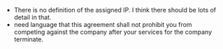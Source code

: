 - There is no definition of the assigned IP.    I think there should be lots of detail in that. 
- need language that this agreement shall not prohibit you from competing against the company after your services for the  company terminate.